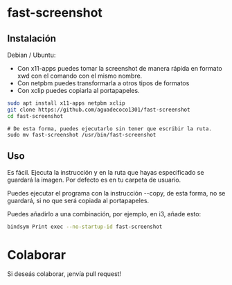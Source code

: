 # fast-screenshot
## Instalación
Debian / Ubuntu:
- Con x11-apps puedes tomar la screenshot de manera rápida en formato xwd con el comando con el mismo nombre.
- Con netpbm puedes transformarla a otros tipos de formatos
- Con xclip puedes copiarla al portapapeles.
```sh
sudo apt install x11-apps netpbm xclip
git clone https://github.com/aguadecoco1301/fast-screenshot
cd fast-screenshot
```
```
# De esta forma, puedes ejecutarlo sin tener que escribir la ruta.
sudo mv fast-screenshot /usr/bin/fast-screenshot
```
## Uso
Es fácil. Ejecuta la instrucción y en la ruta que hayas especificado se guardará la imagen. Por defecto es en tu carpeta de usuario.

Puedes ejecutar el programa con la instrucción --copy, de esta forma, no se guardará, si no que será copiada al portapapeles.

Puedes añadirlo a una combinación, por ejemplo, en i3, añade esto:
```sh
bindsym Print exec --no-startup-id fast-screenshot
```

# Colaborar

Si deseás colaborar, ¡envía pull request!

